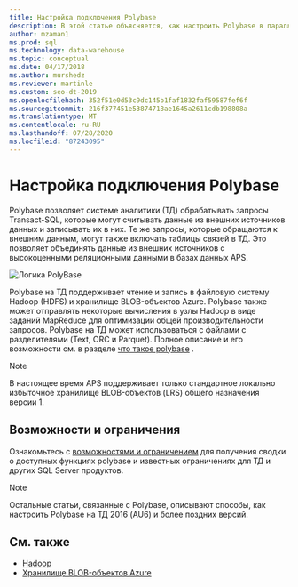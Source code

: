 ```yaml
---
title: Настройка подключения Polybase
description: В этой статье объясняется, как настроить Polybase в параллельном хранилище данных для подключения к внешним источникам данных хранилища больших двоичных объектов Hadoop или Microsoft Azure. Используйте Polybase для выполнения запросов, которые объединяют данные из нескольких источников, включая Hadoop, хранилище BLOB-объектов Azure и Параллельное хранилище данных.
author: mzaman1
ms.prod: sql
ms.technology: data-warehouse
ms.topic: conceptual
ms.date: 04/17/2018
ms.author: murshedz
ms.reviewer: martinle
ms.custom: seo-dt-2019
ms.openlocfilehash: 352f51e0d53c9dc145b1faf1832faf59587fef6f
ms.sourcegitcommit: 216f377451e53874718ae1645a2611cdb198808a
ms.translationtype: MT
ms.contentlocale: ru-RU
ms.lasthandoff: 07/28/2020
ms.locfileid: "87243095"
---
```

# <a name="configure-polybase-connectivity"></a>Настройка подключения Polybase
Polybase позволяет системе аналитики (ТД) обрабатывать запросы Transact-SQL, которые могут считывать данные из внешних источников данных и записывать их в них. Те же запросы, которые обращаются к внешним данным, могут также включать таблицы связей в ТД. Это позволяет объединять данные из внешних источников с высокоценными реляционными данными в базах данных APS.

![Логика PolyBase](media/polybase/polybase-logical.png)

Polybase на ТД поддерживает чтение и запись в файловую систему Hadoop (HDFS) и хранилище BLOB-объектов Azure. Polybase также может отправлять некоторые вычисления в узлы Hadoop в виде заданий MapReduce для оптимизации общей производительности запросов. Polybase на ТД может использоваться с файлами с разделителями (Text, ORC и Parquet). Полное описание и его возможности см. в разделе [что такое polybase](https://docs.microsoft.com/sql/relational-databases/polybase/polybase-guide) .

> [!NOTE]
> В настоящее время APS поддерживает только стандартное локально избыточное хранилище BLOB-объектов (LRS) общего назначения версии 1.

## <a name="features-and-limitations"></a>Возможности и ограничения
Ознакомьтесь с [возможностями и ограничением](https://docs.microsoft.com/sql/relational-databases/polybase/polybase-versioned-feature-summary) для получения сводки о доступных функциях polybase и известных ограничениях для ТД и других SQL Server продуктов.

> [!NOTE] 
> Остальные статьи, связанные с Polybase, описывают способы, как настроить Polybase на ТД 2016 (AU6) и более поздних версий.

## <a name="see-also"></a>См. также
- [Hadoop](polybase-configure-hadoop.md)
- [Хранилище BLOB-объектов Azure](polybase-configure-azure-blob-storage.md)
<!-- MISSING LINKS [PolyBase &#40;SQL Server PDW&#41;](../sqlpdw/polybase-sql-server-pdw.md)  -->  
  
